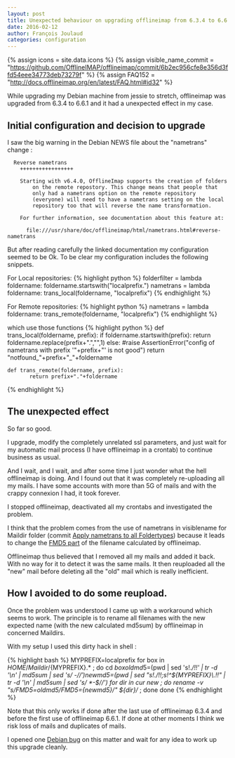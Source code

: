 ```yaml
---
layout: post
title: Unexpected behaviour on upgrading offlineimap from 6.3.4 to 6.6.1
date: 2016-02-12
author: François Joulaud
categories: configuration
---
```


{% assign icons = site.data.icons %}
{% assign visible_name_commit = "https://github.com/OfflineIMAP/offlineimap/commit/6b2ec956cfe8e356d3ffd54eee34773deb73279f" %}
{% assign FAQ152 = "http://docs.offlineimap.org/en/latest/FAQ.html#id32" %}

While upgrading my Debian machine from jessie to stretch, offlineimap
was upgraded from 6.3.4 to 6.6.1 and it had a unexpected effect in my
case.

<!--more-->

## Initial configuration and decision to upgrade

I saw the big warning in the Debian NEWS file about the "nametrans" change :

      Reverse nametrans
        +++++++++++++++++
    
        Starting with v6.4.0, OfflineImap supports the creation of folders
            on the remote repostory. This change means that people that
            only had a nametrans option on the remote repository
            (everyone) will need to have a nametrans setting on the local
            repository too that will reverse the name transformation.
    
        For further information, see documentation about this feature at:
    
          file:///usr/share/doc/offlineimap/html/nametrans.html#reverse-nametrans


But after reading carefully the linked documentation my configuration
seemed to be Ok. To be clear my configuration includes the following
snippets.

For Local repositories:
{% highlight python %}
    folderfilter = lambda foldername: foldername.startswith("localprefix.")
    nametrans = lambda foldername: trans_local(foldername, "localprefix")
{% endhighlight %}

For Remote repositories:
{% highlight python %}
    nametrans = lambda foldername: trans_remote(foldername, "localprefix")
{% endhighlight %}

which use those functions
{% highlight python %}
    def trans_local(foldername, prefix):
        if foldername.startswith(prefix):
            return foldername.replace(prefix+".","",1)
        else:
            #raise AssertionError("config of nametrans with prefix '"+prefix+"' is not good")
            return "notfound_"+prefix+"_"+foldername

    def trans_remote(foldername, prefix):
           return prefix+"."+foldername
{% endhighlight %}

## The unexpected effect

So far so good.

I upgrade, modify the completely unrelated ssl parameters, and just
wait for my automatic mail process (I have offlineimap in a crontab)
to continue business as usual.

And I wait, and I wait, and after some time I just wonder what the
hell offlineimap is doing. And I found out that it was completely
re-uploading all my mails. I have some accounts with more than 5G of
mails and with the crappy connexion I had, it took forever.

I stopped offlineimap, deactivated all my crontabs and investigated
the problem.

I think that the problem comes from the use of nametrans in
visiblename for Maildir folder (commit [Apply nametrans to all
Foldertypes]({{visible_name_commit}})) because it leads to change the
[FMD5 part]({{FAQ152}}) of the filename calculated by offlineimap.

Offlineimap thus believed that I removed all my mails and added it
back. With no way for it to detect it was the same mails. It then
reuploaded all the "new" mail before deleting all the "old" mail which
is really inefficient.

## How I avoided to do some reupload.

Once the problem was understood I came up with a workaround which seems to work.
The principle is to rename all filenames with the new expected name (with the new calculated md5sum) by offlineimap in
concerned Maildirs.

With my setup I used this dirty hack in shell :

{% highlight bash %}
    MYPREFIX=localprefix
    for box in $HOME/Maildir/${MYPREFIX}.* ; do
        cd $box
        oldmd5=$(pwd | sed 's!.*/!!' | tr -d '\n' | md5sum | sed 's/ *-$//')
        newmd5=$(pwd | sed "s!.*/!!;s!^${MYPREFIX}\.!!" | tr -d '\n' | md5sum | sed 's/ *-$//')
        for dir in cur new ; do
            rename -v "s/FMD5=${oldmd5}/FMD5=${newmd5}/" ${dir}/* ;
        done
    done
{% endhighlight %}

Note that this only works if done after the last use of offlineimap
6.3.4 and before the first use of offlineimap 6.6.1. If done at other
moments I think we risk loss of mails and duplicates of mails.


I opened one [Debian bug](http://bugs.debian.org/812108) on this
matter and wait for any idea to work up this upgrade cleanly.
